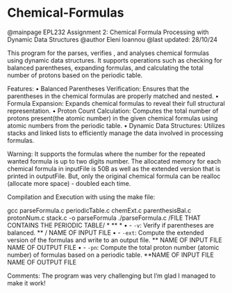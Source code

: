 # Chemical-Formulas
@mainpage EPL232 Assignment 2: Chemical Formula Processing with Dynamic Data Structures
@author Eleni Ioannou
@last updated: 28/10/24

This program for the parses, verifies , and analyses chemical formulas using dynamic data structures. It supports operations such as checking for balanced parentheses, expanding formulas, and calculating the total number of protons based on the periodic table.

Features:
	•	Balanced Parentheses Verification: Ensures that the parentheses in the chemical formulas are properly matched and nested.
	•	Formula Expansion: Expands chemical formulas to reveal their full structural representation.
	•	Proton Count Calculation: Computes the total number of protons present(the atomic number) in the given chemical formulas using atomic numbers from the periodic table.
	•	Dynamic Data Structures: Utilizes stacks and linked lists to efficiently manage the data involved in processing formulas.

Warning:
It supports the formulas where the number for the repeated wanted formula is up to two digits number.
The allocated memory for each chemical formula in inputFile is 50B as well as the extended version that is printed in outputFile. But, only the original chemical formula can be realloc (allocate more space) - doubled each time.


Compilation and Execution with using the make file:

gcc parseFormula.c periodicTable.c chemExt.c parenthesisBal.c protonNum.c stack.c -o parseFormula
./parseFormula.c /FILE THAT CONTAINS THE PERIODIC TABLE/ * **
*
	•	  - `-v`: Verify if parentheses are balanced. ** / NAME OF INPUT FILE
	•	  - `-ext`: Compute the extended version of the formulas and write to an output file. ** NAME OF INPUT FILE NAME OF OUTPUT FILE
	•	  - `-pn`: Compute the total proton number (atomic number) of formulas based on a periodic table. **NAME OF INPUT FILE NAME OF OUTPUT FILE



Comments: 
The program was very challenging but I’m glad I managed to make it work! 
